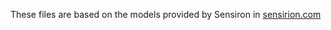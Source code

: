 These files are based on the models provided by Sensiron in [sensirion.com](https://sensirion.com/products/catalog/SEN50)
 